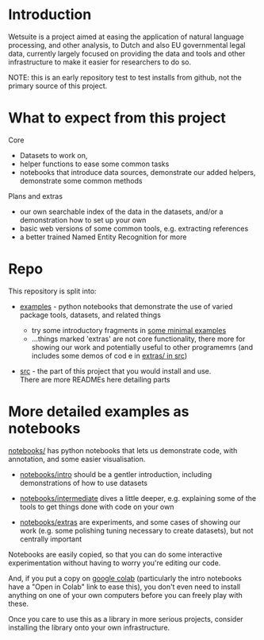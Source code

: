 # Introduction

Wetsuite is a project aimed at easing the application of natural language processing, 
and other analysis, to Dutch and also EU governmental legal data, 
currently largely focused on providing the data and tools and other infrastructure to make it easier for researchers to do so.

NOTE: this is an early repository test to test installs from github, not the primary source of this project.


# What to expect from this project

Core
- Datasets to work on, 
- helper functions to ease some common tasks
- notebooks that introduce data sources, demonstrate our added helpers, demonstrate some common methods 

Plans and extras
- our own searchable index of the data in the datasets, and/or a demonstration how to set up your own
- basic web versions of some common tools, e.g. extracting references
- a better trained Named Entity Recognition for more 


# Repo

This repository is split into:
- [examples](notebooks/) - python notebooks that demonstrate the use of varied package tools,  datasets,  and related things
  - try some introductory fragments in [some minimal examples](notebooks/intro/some_minimal_examples.ipynb)
  - ...things marked 'extras' are not core functionality, there more for showing our work and potentially useful to other programemrs (and includes some demos of cod e in  [extras/ in src](src/wetsuite/extras/))

- [src](src/wetsuite/) - the part of this project that you would install and use.   
  There are more READMEs here detailing parts


# More detailed examples as notebooks

[notebooks/](notebooks/) has python notebooks that lets us demonstrate code, with annotation, and some easier visualisation.  

* [notebooks/intro](notebooks/intro) should be a gentler introduction, including demonstrations of how to use datasets

* [notebooks/intermediate](notebooks/intermediate) dives a little deeper, e.g. explaining some of the tools to get things done with code on your own

* [notebooks/extras](notebooks/extras) are experiments, and some cases of showing our work (e.g. some polishing  tuning necessary to create datasets), but not centrally important


Notebooks are easily copied, so that you can do some interactive experimentation without having to worry you're editing our code.

And, if you put a copy on [google colab](https://colab.research.google.com/) (particularly the intro notebooks have a "Open in Colab" link to ease this),
you don't even need to install anything on one of your own computers before you can freely play with these.


Once you care to use this as a library in more serious projects, consider installing the library onto your own infrastructure.

<!--
- The `dataset_` notebooks are provided for the datasets we provide, usually brief looks at what they even contain, and what the step 2 might be if your step 1 is `wetsuite.datasets.load()`

- The `methods_` notebooks are what about you could do with your data once you have it

- The `datacollect_` notebooks are provided in acknowledgment that we probably won't have made datasets exactly what you want. You can ask us
 are more advanced, 

 and get you started on 

 for code and examples when you want to collect data yourself. They show examples of things like:
  - storing data we fetched 
  - exploring data we fetched earlier
  - how to extact data from well-structured web pages
  - how to apply OCR
  - Some are actually all the code that generated a dataset.
-->



